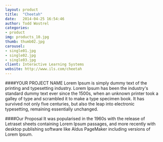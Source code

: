 ```yaml
---
layout: product
title:  "Cheetah"
date:   2014-04-25 16:54:46
author: Todd Wostrel
categories:
- product
img: products_10.jpg
thumb: thumb02.jpg
carousel:
- single01.jpg
- single02.jpg
- single03.jpg
client: Interactive Learning Systems
website: http://www.ils.com/cheetah
---
```

####YOUR PROJECT NAME
Lorem Ipsum is simply dummy text of the printing and typesetting industry. Lorem Ipsum has been the industry's standard dummy text ever since the 1500s, when an unknown printer took a galley of type and scrambled it to make a type specimen book. It has survived not only five centuries, but also the leap into electronic typesetting, remaining essentially unchanged.

####Our Proposal
It was popularised in the 1960s with the release of Letraset sheets containing Lorem Ipsum passages, and more recently with desktop publishing software like Aldus PageMaker including versions of Lorem Ipsum.
